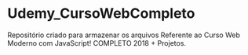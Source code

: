 # Udemy_CursoWebCompleto
Repositório criado para armazenar os arquivos Referente ao Curso Web Moderno com JavaScript! COMPLETO 2018 + Projetos.
